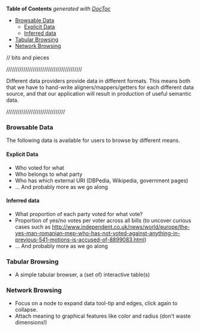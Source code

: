 <!-- START doctoc generated TOC please keep comment here to allow auto update -->
<!-- DON'T EDIT THIS SECTION, INSTEAD RE-RUN doctoc TO UPDATE -->
**Table of Contents**  *generated with [DocToc](https://github.com/thlorenz/doctoc)*

- [Browsable Data](#browsable-data)
  - [Explicit Data](#explicit-data)
  - [Inferred data](#inferred-data)
- [Tabular Browsing](#tabular-browsing)
- [Network Browsing](#network-browsing)

<!-- END doctoc generated TOC please keep comment here to allow auto update -->

// bits and pieces

////////////////////////////////////////

Different data providers provide data in different formats.
This means both that we have to hand-write aligners/mappers/getters for each different data source, 
and that our application will result in production of useful semantic data. 


///////////////////////////////


### Browsable Data

The following data is available for users to browse by different means.

#### Explicit Data

 - Who voted for what
 - Who belongs to what party
 - Who has which external URI (DBPedia, Wikipedia, government pages)
 - ... And probably more as we go along

#### Inferred data

 - What proportion of each party voted for what vote?
 - Proportion of yes/no votes per voter across all bills (to uncover curious cases such as http://www.independent.co.uk/news/world/europe/the-yes-man-romanian-mep-who-has-not-voted-against-anything-in-previous-541-motions-is-accused-of-8899083.html)
 - ... And probably more as we go along

### Tabular Browsing

 - A simple tabular browser, a (set of) interactive table(s)  

### Network Browsing

 - Focus on a node to expand data tool-tip and edges, click again to collapse.
 - Attach meaning to graphical features like color and radius (don't waste dimensions!)
